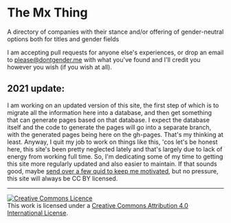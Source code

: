 # The Mx Thing
A directory of companies with their stance and/or offering of gender-neutral options both for titles and gender fields

I am accepting pull requests for anyone else's experiences, or drop an email to please@dontgender.me with what you've found and I'll credit you however you wish (if you wish at all).

## 2021 update:
I am working on an updated version of this site, the first step of which is to migrate all the information here into a database, and then get something that can generate pages based on that database. I expect the database itself and the code to generate the pages will go into a separate branch, with the generated pages being here on the gh-pages. That's my thinking at least. Anyway, I quit my job to work on things like this, 'cos let's be honest here, this site's been pretty neglected lately and that's largely due to lack of energy from working full time. So, I'm dedicating some of my time to getting this site more regularly updated and also easier to maintain. If that sounds good, maybe <a href="https://ko-fi.com/theshillito">send over a few quid to keep me motivated</a>, but no pressure, this site will always be CC BY licensed.

<hr>
<a rel="license" href="http://creativecommons.org/licenses/by/4.0/"><img alt="Creative Commons Licence" style="border-width:0" src="https://i.creativecommons.org/l/by/4.0/88x31.png" /></a><br />This work is licensed under a <a rel="license" href="http://creativecommons.org/licenses/by/4.0/">Creative Commons Attribution 4.0 International License</a>.
